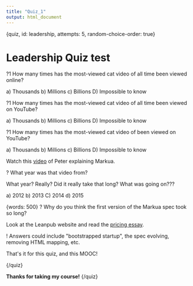 ```yaml
---
title: "Quiz_1"
output: html_document
---
```


{quiz, id: leadership, attempts: 5, random-choice-order: true}
# Leadership Quiz test

?1 How many times has the most-viewed cat video of all time been viewed online?

a) Thousands
b) Millions
c) Billions
D) Impossible to know

?1 How many times has the most-viewed cat video of all time been viewed on YouTube?

a) Thousands
b) Millions
c) Billions
D) Impossible to know

?1 How many times has the most-viewed cat video of  been viewed on YouTube?

a) Thousands
b) Millions
c) Billions
D) Impossible to know


Watch this [video](https://www.youtube.com/watch?time_continue=1&v=VOCYL-FNbr0) of Peter explaining Markua.

? What year was that video from?

What year? Really? Did it really take that long? What was going on???

a) 2012
b) 2013
C) 2014
d) 2015

{words: 500}
? Why do you think the first version of the Markua spec took so long?

Look at the Leanpub website and read the [pricing essay](https://leanpub.com/pricing).

! Answers could include "bootstrapped startup", the spec evolving, removing HTML mapping, etc.

That's it for this quiz, and this MOOC!




{/quiz}

**Thanks for taking my course!**
{/quiz}
